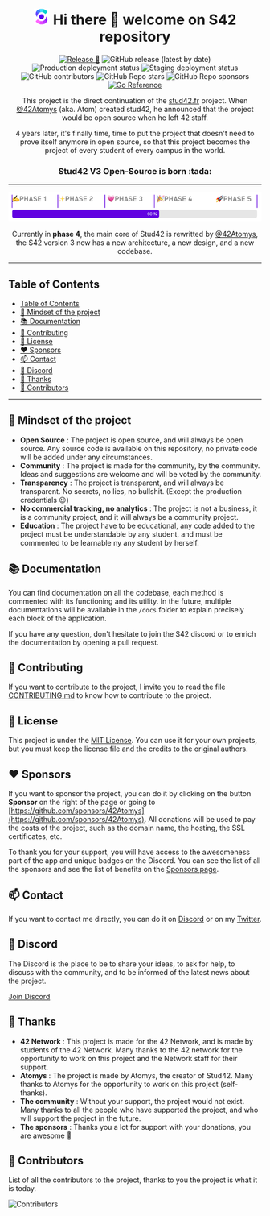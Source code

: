 <h1 align="center"><img src=".github/profile/logo-emoji.png" /> Hi there 👋 welcome on S42 repository</h1>

<p align="center"><a href="https://github.com/42Atomys/stud42/actions/workflows/ci.yaml"><img src="https://github.com/42Atomys/stud42/actions/workflows/ci.yaml/badge.svg" alt="Release 🎉"></a>
<img src="https://img.shields.io/github/v/release/42atomys/stud42?label=last%20release" alt="GitHub release (latest by date)">
<img src="https://img.shields.io/github/deployments/42Atomys/stud42/production?label=live" alt="Production deployment status">
<img src="https://img.shields.io/github/deployments/42Atomys/stud42/staging?label=next" alt="Staging deployment status">
<img src="https://img.shields.io/github/contributors/42Atomys/stud42?color=blueviolet" alt="GitHub contributors">
<img src="https://img.shields.io/github/stars/42atomys/stud42?color=blueviolet" alt="GitHub Repo stars">
<img src="https://img.shields.io/github/sponsors/42Atomys?color=blueviolet" alt="GitHub Repo sponsors">
<a href="https://pkg.go.dev/atomys.codes/stud42"><img src="https://pkg.go.dev/badge/atomys.codes/stud42.svg" alt="Go Reference"></a></p>

<p align="center">This project is the direct continuation of the <a href="https://stud42.fr">stud42.fr</a> project. When <a href="https://github.com/42Atomys">@42Atomys</a> (aka. Atom) created stud42, he announced that the project would be open source when he left 42 staff.</p>

<p align="center">4 years later, it's finally time, time to put the project that doesn't need to prove itself anymore in open source, so that this project becomes the project of every student of every campus in the world.</p>

<h3 align="center">Stud42 V3 Open-Source is born :tada: </h3>

<hr/>

<p align="center"><img src=".github/profile/PROGRESS.png" /></p>
<p align="center">Currently in <b>phase 4</b>, the main core of Stud42 is rewritted by <a href="https://github.com/42Atomys">@42Atomys</a>, the S42 version 3 now has a new architecture, a new design, and a new codebase.</p>

<hr />

## Table of Contents

- [Table of Contents](#table-of-contents)
- [🤯 Mindset of the project](#-mindset-of-the-project)
- [📚 Documentation](#-documentation)
- [📝 Contributing](#-contributing)
- [📜 License](#-license)
- [❤️ Sponsors](#️-sponsors)
- [📫 Contact](#-contact)
- [💬 Discord](#-discord)
- [🎉 Thanks](#-thanks)
- [🤝 Contributors](#-contributors)

<hr/>

## 🤯 Mindset of the project

- **Open Source** : The project is open source, and will always be open source. Any source code is available on this repository, no private code will be added under any circumstances.
- **Community** : The project is made for the community, by the community. Ideas and suggestions are welcome and will be voted by the community.
- **Transparency** : The project is transparent, and will always be transparent. No secrets, no lies, no bullshit. (Except the production credentials :wink:)
- **No commercial tracking, no analytics** : The project is not a business, it is a community project, and it will always be a community project.
- **Education** : The project have to be educational, any code added to the project must be understandable by any student, and must be commented to be learnable ny any student by herself.

## 📚 Documentation

You can find documentation on all the codebase, each method is commented with its functioning and its utility. In the future, multiple documentations will be available in the `/docs` folder to explain precisely each block of the application.

If you have any question, don't hesitate to join the S42 discord or to enrich the documentation by opening a pull request.

## 📝 Contributing

If you want to contribute to the project, I invite you to read the file [CONTRIBUTING.md](CONTRIBUTING.md) to know how to contribute to the project.

## 📜 License

This project is under the [MIT License](LICENSE). You can use it for your own projects, but you must keep the license file and the credits to the original authors.

## ❤️ Sponsors

If you want to sponsor the project, you can do it by clicking on the button **Sponsor** on the right of the page or going to [https://github.com/sponsors/42Atomys](https://github.com/sponsors/42Atomys). All donations will be used to pay the costs of the project, such as the domain name, the hosting, the SSL certificates, etc.

To thank you for your support, you will have access to the awesomeness part of the app and unique badges on the Discord. You can see the list of all the sponsors and see the list of benefits on the [Sponsors page](https://github.com/sponsors/42Atomys).

## 📫 Contact

If you want to contact me directly, you can do it on [Discord](https://discord.gg/5f864c6hyj) or on my [Twitter](https://twitter.com/42_Atomys).

## 💬 Discord

The Discord is the place to be to share your ideas, to ask for help, to discuss with the community, and to be informed of the latest news about the project.

[Join Discord](https://discord.gg/5f864c6hyj)

## 🎉 Thanks

- **42 Network** : This project is made for the 42 Network, and is made by students of the 42 Network. Many thanks to the 42 network for the opportunity to work on this project and the Network staff for their support.
- **Atomys** : The project is made by Atomys, the creator of Stud42. Many thanks to Atomys for the opportunity to work on this project (self-thanks).
- **The community** : Without your support, the project would not exist. Many thanks to all the people who have supported the project, and who will support the project in the future.
- **The sponsors** : Thanks you a lot for support with your donations, you are awesome 💜

## 🤝 Contributors

List of all the contributors to the project, thanks to you the project is what it is today.

![Contributors](https://contrib.rocks/image?repo=42Atomys/stud42)
